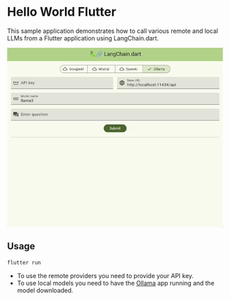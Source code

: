 # Hello World Flutter

This sample application demonstrates how to call various remote and local LLMs from a Flutter application using LangChain.dart.

![Hello World Flutter](hello_world_flutter.gif)

## Usage

```bash
flutter run
```

- To use the remote providers you need to provide your API key. 
- To use local models you need to have the [Ollama](https://ollama.ai/) app running and the model downloaded. 
